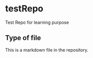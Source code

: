 # testRepo
Test Repo for learning purpose

## Type of file
This is a markdown file in the repository.
